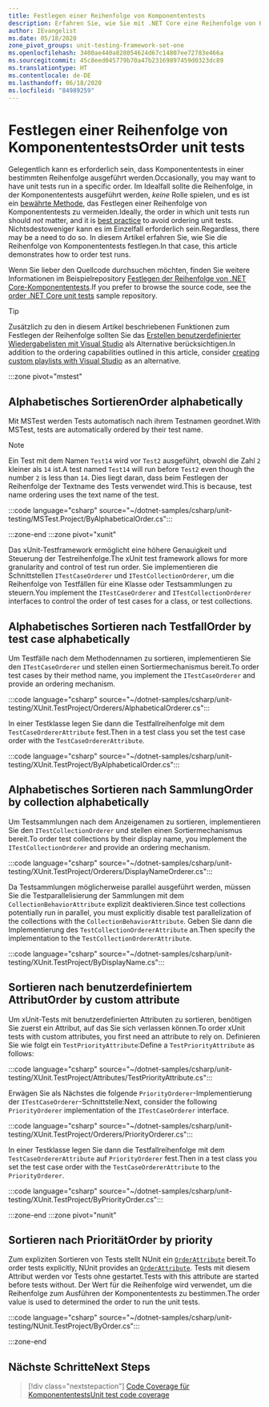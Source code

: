 ```yaml
---
title: Festlegen einer Reihenfolge von Komponententests
description: Erfahren Sie, wie Sie mit .NET Core eine Reihenfolge von Komponententests festlegen.
author: IEvangelist
ms.date: 05/18/2020
zone_pivot_groups: unit-testing-framework-set-one
ms.openlocfilehash: 3400ae440a828054624d67c14807ee72783e466a
ms.sourcegitcommit: 45c8eed045779b70a47b23169897459d0323dc89
ms.translationtype: HT
ms.contentlocale: de-DE
ms.lasthandoff: 06/18/2020
ms.locfileid: "84989259"
---
```

# <a name="order-unit-tests"></a><span data-ttu-id="94b58-103">Festlegen einer Reihenfolge von Komponententests</span><span class="sxs-lookup"><span data-stu-id="94b58-103">Order unit tests</span></span>

<span data-ttu-id="94b58-104">Gelegentlich kann es erforderlich sein, dass Komponententests in einer bestimmten Reihenfolge ausgeführt werden.</span><span class="sxs-lookup"><span data-stu-id="94b58-104">Occasionally, you may want to have unit tests run in a specific order.</span></span> <span data-ttu-id="94b58-105">Im Idealfall sollte die Reihenfolge, in der Komponententests ausgeführt werden, _keine_ Rolle spielen, und es ist ein [bewährte Methode](unit-testing-best-practices.md), das Festlegen einer Reihenfolge von Komponententests zu vermeiden.</span><span class="sxs-lookup"><span data-stu-id="94b58-105">Ideally, the order in which unit tests run should _not_ matter, and it is [best practice](unit-testing-best-practices.md) to avoid ordering unit tests.</span></span> <span data-ttu-id="94b58-106">Nichtsdestoweniger kann es im Einzelfall erforderlich sein.</span><span class="sxs-lookup"><span data-stu-id="94b58-106">Regardless, there may be a need to do so.</span></span> <span data-ttu-id="94b58-107">In diesem Artikel erfahren Sie, wie Sie die Reihenfolge von Komponententests festlegen.</span><span class="sxs-lookup"><span data-stu-id="94b58-107">In that case, this article demonstrates how to order test runs.</span></span>

<span data-ttu-id="94b58-108">Wenn Sie lieber den Quellcode durchsuchen möchten, finden Sie weitere Informationen im Beispielrepository [Festlegen der Reihenfolge von .NET Core-Komponententests](/samples/dotnet/samples/order-unit-tests-cs).</span><span class="sxs-lookup"><span data-stu-id="94b58-108">If you prefer to browse the source code, see the [order .NET Core unit tests](/samples/dotnet/samples/order-unit-tests-cs) sample repository.</span></span>

> [!TIP]
> <span data-ttu-id="94b58-109">Zusätzlich zu den in diesem Artikel beschriebenen Funktionen zum Festlegen der Reihenfolge sollten Sie das [Erstellen benutzerdefinierter Wiedergabelisten mit Visual Studio](/visualstudio/test/run-unit-tests-with-test-explorer?view=vs-2019#create-custom-playlists) als Alternative berücksichtigen.</span><span class="sxs-lookup"><span data-stu-id="94b58-109">In addition to the ordering capabilities outlined in this article, consider [creating custom playlists with Visual Studio](/visualstudio/test/run-unit-tests-with-test-explorer?view=vs-2019#create-custom-playlists) as an alternative.</span></span>

:::zone pivot="mstest"

## <a name="order-alphabetically"></a><span data-ttu-id="94b58-110">Alphabetisches Sortieren</span><span class="sxs-lookup"><span data-stu-id="94b58-110">Order alphabetically</span></span>

<span data-ttu-id="94b58-111">Mit MSTest werden Tests automatisch nach ihrem Testnamen geordnet.</span><span class="sxs-lookup"><span data-stu-id="94b58-111">With MSTest, tests are automatically ordered by their test name.</span></span>

> [!NOTE]
> <span data-ttu-id="94b58-112">Ein Test mit dem Namen `Test14` wird vor `Test2` ausgeführt, obwohl die Zahl `2` kleiner als `14` ist.</span><span class="sxs-lookup"><span data-stu-id="94b58-112">A test named `Test14` will run before `Test2` even though the number  `2` is less than `14`.</span></span> <span data-ttu-id="94b58-113">Dies liegt daran, dass beim Festlegen der Reihenfolge der Textname des Tests verwendet wird.</span><span class="sxs-lookup"><span data-stu-id="94b58-113">This is because, test name ordering uses the text name of the test.</span></span>

:::code language="csharp" source="~/dotnet-samples/csharp/unit-testing/MSTest.Project/ByAlphabeticalOrder.cs":::

:::zone-end
:::zone pivot="xunit"

<span data-ttu-id="94b58-114">Das xUnit-Testframework ermöglicht eine höhere Genauigkeit und Steuerung der Testreihenfolge.</span><span class="sxs-lookup"><span data-stu-id="94b58-114">The xUnit test framework allows for more granularity and control of test run order.</span></span> <span data-ttu-id="94b58-115">Sie implementieren die Schnittstellen `ITestCaseOrderer` und `ITestCollectionOrderer`, um die Reihenfolge von Testfällen für eine Klasse oder Testsammlungen zu steuern.</span><span class="sxs-lookup"><span data-stu-id="94b58-115">You implement the `ITestCaseOrderer` and `ITestCollectionOrderer` interfaces to control the order of test cases for a class, or test collections.</span></span>

## <a name="order-by-test-case-alphabetically"></a><span data-ttu-id="94b58-116">Alphabetisches Sortieren nach Testfall</span><span class="sxs-lookup"><span data-stu-id="94b58-116">Order by test case alphabetically</span></span>

<span data-ttu-id="94b58-117">Um Testfälle nach dem Methodennamen zu sortieren, implementieren Sie den `ITestCaseOrderer` und stellen einen Sortiermechanismus bereit.</span><span class="sxs-lookup"><span data-stu-id="94b58-117">To order test cases by their method name, you implement the `ITestCaseOrderer` and provide an ordering mechanism.</span></span>

:::code language="csharp" source="~/dotnet-samples/csharp/unit-testing/XUnit.TestProject/Orderers/AlphabeticalOrderer.cs":::

<span data-ttu-id="94b58-118">In einer Testklasse legen Sie dann die Testfallreihenfolge mit dem `TestCaseOrdererAttribute` fest.</span><span class="sxs-lookup"><span data-stu-id="94b58-118">Then in a test class you set the test case order with the `TestCaseOrdererAttribute`.</span></span>

:::code language="csharp" source="~/dotnet-samples/csharp/unit-testing/XUnit.TestProject/ByAlphabeticalOrder.cs":::

## <a name="order-by-collection-alphabetically"></a><span data-ttu-id="94b58-119">Alphabetisches Sortieren nach Sammlung</span><span class="sxs-lookup"><span data-stu-id="94b58-119">Order by collection alphabetically</span></span>

<span data-ttu-id="94b58-120">Um Testsammlungen nach dem Anzeigenamen zu sortieren, implementieren Sie den `ITestCollectionOrderer` und stellen einen Sortiermechanismus bereit.</span><span class="sxs-lookup"><span data-stu-id="94b58-120">To order test collections by their display name, you implement the `ITestCollectionOrderer` and provide an ordering mechanism.</span></span>

:::code language="csharp" source="~/dotnet-samples/csharp/unit-testing/XUnit.TestProject/Orderers/DisplayNameOrderer.cs":::

<span data-ttu-id="94b58-121">Da Testsammlungen möglicherweise parallel ausgeführt werden, müssen Sie die Testparallelisierung der Sammlungen mit dem `CollectionBehaviorAttribute` explizit deaktivieren.</span><span class="sxs-lookup"><span data-stu-id="94b58-121">Since test collections potentially run in parallel, you must explicitly disable test parallelization of the collections with the `CollectionBehaviorAttribute`.</span></span> <span data-ttu-id="94b58-122">Geben Sie dann die Implementierung des `TestCollectionOrdererAttribute` an.</span><span class="sxs-lookup"><span data-stu-id="94b58-122">Then specify the implementation to the `TestCollectionOrdererAttribute`.</span></span>

:::code language="csharp" source="~/dotnet-samples/csharp/unit-testing/XUnit.TestProject/ByDisplayName.cs":::

## <a name="order-by-custom-attribute"></a><span data-ttu-id="94b58-123">Sortieren nach benutzerdefiniertem Attribut</span><span class="sxs-lookup"><span data-stu-id="94b58-123">Order by custom attribute</span></span>

<span data-ttu-id="94b58-124">Um xUnit-Tests mit benutzerdefinierten Attributen zu sortieren, benötigen Sie zuerst ein Attribut, auf das Sie sich verlassen können.</span><span class="sxs-lookup"><span data-stu-id="94b58-124">To order xUnit tests with custom attributes, you first need an attribute to rely on.</span></span> <span data-ttu-id="94b58-125">Definieren Sie wie folgt ein `TestPriorityAttribute`:</span><span class="sxs-lookup"><span data-stu-id="94b58-125">Define a `TestPriorityAttribute` as follows:</span></span>

:::code language="csharp" source="~/dotnet-samples/csharp/unit-testing/XUnit.TestProject/Attributes/TestPriorityAttribute.cs":::

<span data-ttu-id="94b58-126">Erwägen Sie als Nächstes die folgende `PriorityOrderer`-Implementierung der `ITestCaseOrderer`-Schnittstelle:</span><span class="sxs-lookup"><span data-stu-id="94b58-126">Next, consider the following `PriorityOrderer` implementation of the `ITestCaseOrderer` interface.</span></span>

:::code language="csharp" source="~/dotnet-samples/csharp/unit-testing/XUnit.TestProject/Orderers/PriorityOrderer.cs":::

<span data-ttu-id="94b58-127">In einer Testklasse legen Sie dann die Testfallreihenfolge mit dem `TestCaseOrdererAttribute` auf `PriorityOrderer` fest.</span><span class="sxs-lookup"><span data-stu-id="94b58-127">Then in a test class you set the test case order with the `TestCaseOrdererAttribute` to the `PriorityOrderer`.</span></span>

:::code language="csharp" source="~/dotnet-samples/csharp/unit-testing/XUnit.TestProject/ByPriorityOrder.cs":::

:::zone-end
:::zone pivot="nunit"

## <a name="order-by-priority"></a><span data-ttu-id="94b58-128">Sortieren nach Priorität</span><span class="sxs-lookup"><span data-stu-id="94b58-128">Order by priority</span></span>

<span data-ttu-id="94b58-129">Zum expliziten Sortieren von Tests stellt NUnit ein [`OrderAttribute`](https://github.com/nunit/docs/wiki/Order-Attribute) bereit.</span><span class="sxs-lookup"><span data-stu-id="94b58-129">To order tests explicitly, NUnit provides an [`OrderAttribute`](https://github.com/nunit/docs/wiki/Order-Attribute).</span></span> <span data-ttu-id="94b58-130">Tests mit diesem Attribut werden vor Tests ohne gestartet.</span><span class="sxs-lookup"><span data-stu-id="94b58-130">Tests with this attribute are started before tests without.</span></span> <span data-ttu-id="94b58-131">Der Wert für die Reihenfolge wird verwendet, um die Reihenfolge zum Ausführen der Komponententests zu bestimmen.</span><span class="sxs-lookup"><span data-stu-id="94b58-131">The order value is used to determined the order to run the unit tests.</span></span>

:::code language="csharp" source="~/dotnet-samples/csharp/unit-testing/NUnit.TestProject/ByOrder.cs":::

:::zone-end

## <a name="next-steps"></a><span data-ttu-id="94b58-132">Nächste Schritte</span><span class="sxs-lookup"><span data-stu-id="94b58-132">Next Steps</span></span>

> [!div class="nextstepaction"]
> [<span data-ttu-id="94b58-133">Code Coverage für Komponententests</span><span class="sxs-lookup"><span data-stu-id="94b58-133">Unit test code coverage</span></span>](unit-testing-code-coverage.md)
